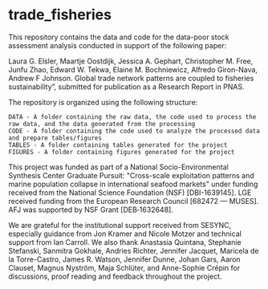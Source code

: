 # trade_fisheries
This repository contains the data and code for the data-poor stock assessment analysis conducted in support of the following paper:

Laura G. Elsler, Maartje Oostdijk, Jessica A. Gephart, Christopher M. Free, Junfu Zhao, Edward W. Tekwa, Elaine M. Bochniewicz, Alfredo Giron-Nava, Andrew F Johnson. Global trade network patterns are coupled to fisheries sustainability”, submitted for publication as a Research Report in PNAS. 

The repository is organized using the following structure:

    DATA - A folder containing the raw data, the code used to process the raw data, and the data generated from the processing
    CODE - A folder containing the code used to analyze the processed data and prepare tables/figures
    TABLES - A folder containing tables generated for the project
    FIGURES - A folder containing figures generated for the project

This project was funded as part of a National Socio-Environmental Synthesis Center Graduate Pursuit: "Cross-scale exploitation patterns and marine population collapse in international seafood markets" under funding received from the National Science Foundation (NSF) [DBI-1639145]. LGE received funding from the European Research Council [682472 — MUSES]. AFJ was supported by NSF Grant [DEB‐1632648]. 

We are grateful for the institutional support received from SESYNC, especially guidance from Jon Kramer and Nicole Motzer and technical support from Ian Carroll. We also thank Anastasia Quintana, Stephanie Stefanski, Sanmitra Gokhale, Andries Richter, Jennifer Jacquet, Maricela de la Torre-Castro, James R. Watson, Jennifer Dunne, Johan Gars, Aaron Clauset, Magnus Nyström, Maja Schlüter, and Anne-Sophie Crépin for discussions, proof reading and feedback throughout the project.
